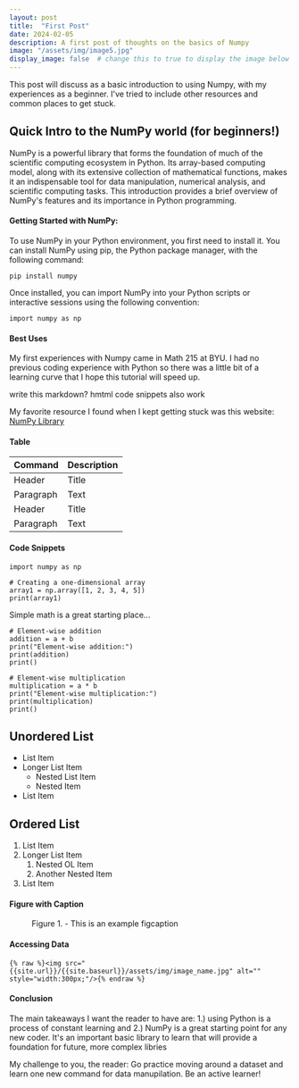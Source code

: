 ```yaml
---
layout: post
title:  "First Post"
date: 2024-02-05
description: A first post of thoughts on the basics of Numpy   
image: "/assets/img/image5.jpg"
display_image: false  # change this to true to display the image below the banner 
---
```

<p class="intro"><span class="dropcap">T</span>his post will discuss as a basic introduction to using Numpy, with my experiences as a beginner.  I've tried to include other resources and common places to get stuck.</p>

## Quick Intro to the NumPy world (for beginners!)
NumPy is a powerful library that forms the foundation of much of the scientific computing ecosystem in Python. Its array-based computing model, along with its extensive collection of mathematical functions, makes it an indispensable tool for data manipulation, numerical analysis, and scientific computing tasks. This introduction provides a brief overview of NumPy's features and its importance in Python programming.


#### Getting Started with NumPy:
To use NumPy in your Python environment, you first need to install it. You can install NumPy using pip, the Python package manager, with the following command:
```
pip install numpy
```
Once installed, you can import NumPy into your Python scripts or interactive sessions using the following convention:
```
import numpy as np
```

#### Best Uses
My first experiences with Numpy came in Math 215 at BYU. I had no previous coding experience with Python so there was a little bit of a learning curve that I hope this tutorial will speed up.

write this markdown?
hmtml code snippets also work


My favorite resource I found when I kept getting stuck was this website: <a href="[https://numpy.org/doc/stable/user/absolute_beginners.html]" target="_blank">NumPy Library</a>


#### Table

| Command      | Description |
| ----------- | ----------- |
| Header      | Title       |
| Paragraph   | Text        |
| Header      | Title       |
| Paragraph   | Text        |

#### Code Snippets

```
import numpy as np

# Creating a one-dimensional array
array1 = np.array([1, 2, 3, 4, 5])
print(array1)
```

Simple math is a great starting place...
```
# Element-wise addition
addition = a + b
print("Element-wise addition:")
print(addition)
print()

# Element-wise multiplication
multiplication = a * b
print("Element-wise multiplication:")
print(multiplication)
print()

```

## Unordered List
* List Item
* Longer List Item
  * Nested List Item
  * Nested Item
* List Item

## Ordered List
1. List Item
2. Longer List Item
    1. Nested OL Item
    2. Another Nested Item
3. List Item



#### Figure with Caption

<figure>
	<img src="{{site.url}}/{{site.baseurl}}/assets/img/touring.jpg" alt=""> 
	<figcaption>Figure 1. - This is an example figcaption</figcaption>
</figure>



#### Accessing Data

```
{% raw %}<img src="{{site.url}}/{{site.baseurl}}/assets/img/image_name.jpg" alt="" style="width:300px;"/>{% endraw %}
```

#### Conclusion
The main takeaways I want the reader to have are: 1.) using Python is a process of constant learning and 2.) NumPy is a great starting point for any new coder. It's an important basic library to learn that will provide a foundation for future, more complex libries 

My challenge to you, the reader: Go practice moving around a dataset and learn one new command for data manupilation. Be an active learner!